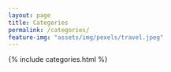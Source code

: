 ```yaml
---
layout: page
title: Categories
permalink: /categories/
feature-img: "assets/img/pexels/travel.jpeg"
---
```

{% include categories.html %}

